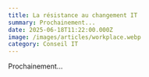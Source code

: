 ```yaml
---
title: La résistance au changement IT
summary: Prochainement...
date: 2025-06-18T11:22:00.000Z
image: /images/articles/workplace.webp
category: Conseil IT
---
```


Prochainement...
